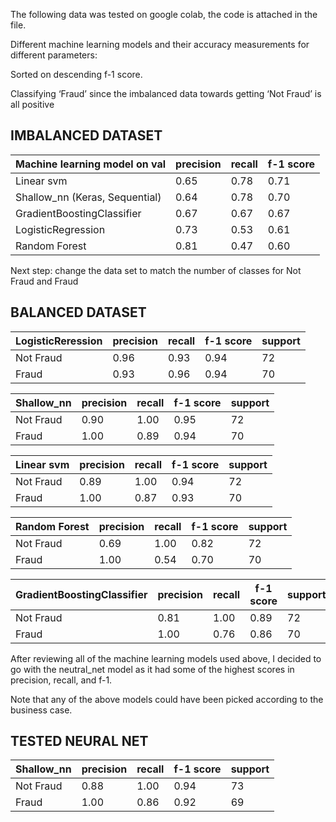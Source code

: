 The following data was tested on google colab, the code is attached in the file. 

Different machine learning models and their accuracy measurements for different parameters:

Sorted on descending f-1 score. 

Classifying ‘Fraud’ since the imbalanced data towards getting ‘Not Fraud’ is all positive

## IMBALANCED DATASET
| Machine learning model on val | precision | recall | f-1 score |
| ------------- | ------------- | ------------- | ------------- |
| Linear svm  | 0.65 | 0.78  | 0.71  |
| Shallow_nn (Keras, Sequential)  | 0.64 | 0.78 | 0.70  |
| GradientBoostingClassifier  | 0.67  | 0.67  | 0.67  |
| LogisticRegression  | 0.73  | 0.53  | 0.61 |
| Random Forest | 0.81  | 0.47  | 0.60  |

Next step: change the data set to match the number of classes for Not Fraud and Fraud

## BALANCED DATASET

| LogisticReression | precision | recall | f-1 score | support |
| ------------- | ------------- | ------------- | ------------- | ------------- |
| Not Fraud | 0.96 | 0.93  | 0.94  | 72  |
| Fraud | 0.93 | 0.96 | 0.94  | 70 |

| Shallow_nn | precision | recall | f-1 score | support |
| ------------- | ------------- | ------------- | ------------- | ------------- |
| Not Fraud | 0.90 | 1.00  | 0.95  | 72  |
| Fraud | 1.00 | 0.89 | 0.94  | 70 |

| Linear svm | precision | recall | f-1 score | support |
| ------------- | ------------- | ------------- | ------------- | ------------- |
| Not Fraud | 0.89 | 1.00  | 0.94  | 72  |
| Fraud | 1.00 | 0.87 | 0.93  | 70 |

| Random Forest | precision | recall | f-1 score | support |
| ------------- | ------------- | ------------- | ------------- | ------------- |
| Not Fraud | 0.69 | 1.00  | 0.82  | 72  |
| Fraud | 1.00 | 0.54 | 0.70  | 70 |

| GradientBoostingClassifier | precision | recall | f-1 score | support |
| ------------- | ------------- | ------------- | ------------- | ------------- |
| Not Fraud | 0.81 | 1.00  | 0.89  | 72  |
| Fraud | 1.00 | 0.76 | 0.86  | 70 |

After reviewing all of the machine learning models used above, I decided to go with the neutral_net model as it had
some of the highest scores in precision, recall, and f-1. 

Note that any of the above models could have been picked according to the business case. 

## TESTED NEURAL NET
| Shallow_nn | precision | recall | f-1 score | support |
| ------------- | ------------- | ------------- | ------------- | ------------- |
| Not Fraud | 0.88 | 1.00  | 0.94  | 73  |
| Fraud | 1.00 | 0.86 | 0.92  | 69 |



